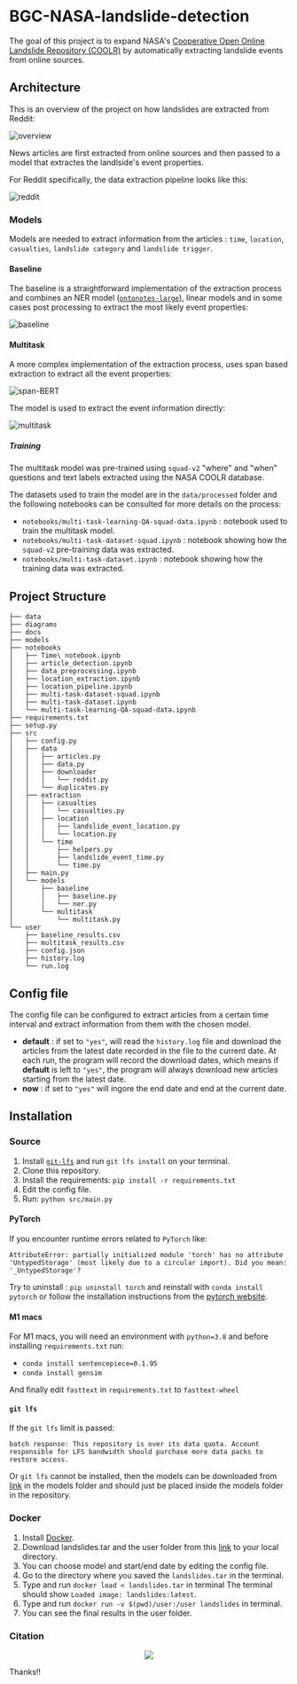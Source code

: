 # BGC-NASA-landslide-detection

The goal of this project is to expand NASA's [Cooperative Open Online Landslide Repository (COOLR)](https://maps.nccs.nasa.gov/arcgis/apps/MapAndAppGallery/index.html?appid=574f26408683485799d02e857e5d9521) by automatically extracting landslide events from online sources.

## Architecture

This is an overview of the project on how landslides are extracted from Reddit:

![overview](./diagrams/project-structure.png)


News articles are first extracted from online sources and then passed to a model that extractes the landlside's event properties.


For Reddit specifically, the data extraction pipeline looks like this:

![reddit](./diagrams/reddit-extraction.png)


### Models

Models are needed to extract information from the articles : `time`, `location`, `casualties`, `landslide category` and `landslide trigger`.

#### Baseline

The baseline is a straightforward implementation of the extraction process and combines an NER model ([`ontonotes-large`](https://huggingface.co/flair/ner-english-ontonotes-large)), linear models and in some cases post processing to extract the most likely event properties:

![baseline](./diagrams/baseline-pipeline.drawio.png)


#### Multitask

A more complex implementation of the extraction process, uses span based extraction to extract all the event properties:

![span-BERT](./diagrams/bert-qa-multitask.drawio.png)

The model is used to extract the event information directly:

![multitask](./diagrams/multitask-pipeline.drawio.png)


##### Training

The multitask model was pre-trained using `squad-v2` "where" and "when" questions and text labels extracted using the NASA COOLR database.

The datasets used to train the model are in the `data/processed` folder and the following notebooks can be consulted for more details on the process:

- `notebooks/multi-task-learning-QA-squad-data.ipynb` : notebook used to train the multitask model.
- `notebooks/multi-task-dataset-squad.ipynb` : notebook showing how the `squad-v2` pre-training data was extracted.
- `notebooks/multi-task-dataset.ipynb` : notebook showing how the training data was extracted.

## Project Structure

```
├── data
├── diagrams
├── docs
├── models
├── notebooks
│   ├── Time\ notebook.ipynb
│   ├── article_detection.ipynb
│   ├── data_preprocessing.ipynb
│   ├── location_extraction.ipynb
│   ├── location_pipeline.ipynb
│   ├── multi-task-dataset-squad.ipynb
│   ├── multi-task-dataset.ipynb
│   └── multi-task-learning-QA-squad-data.ipynb
├── requirements.txt
├── setup.py
├── src
│   ├── config.py
│   ├── data
│   │   ├── articles.py
│   │   ├── data.py
│   │   ├── downloader
│   │   │   └── reddit.py
│   │   └── duplicates.py
│   ├── extraction
│   │   ├── casualties
│   │   │   └── casualties.py
│   │   ├── location
│   │   │   ├── landslide_event_location.py
│   │   │   └── location.py
│   │   └── time
│   │       ├── helpers.py
│   │       ├── landslide_event_time.py
│   │       └── time.py
│   ├── main.py
│   └── models
│       ├── baseline
│       │   ├── baseline.py
│       │   └── ner.py
│       └── multitask
│           └── multitask.py
└── user
    ├── baseline_results.csv
    ├── multitask_results.csv
    ├── config.json
    ├── history.log
    └── run.log
```

## Config file

The config file can be configured to extract articles from a certain time interval and extract information from them with the chosen model.

- __default__ : if set to `"yes"`, will read the `history.log` file and download the articles from the latest date recorded in the file to the current date. At each run, the program will record the download dates, which means if __default__ is left to `"yes"`, the program will always download new articles starting from the latest date.
- __now__ : if set to `"yes"` will ingore the end date and end at the current date.


## Installation

### Source

1. Install [`git-lfs`](https://git-lfs.github.com) and run `git lfs install` on your terminal.
2. Clone this repository.
3. Install the requirements: `pip install -r requirements.txt`
4. Edit the config file.
5. Run: `python src/main.py`

#### PyTorch

If you encounter runtime errors related to `PyTorch` like:

```
AttributeError: partially initialized module 'torch' has no attribute 'UntypedStorage' (most likely due to a circular import). Did you mean: '_UntypedStorage'?
```

Try to uninstall : `pip uninstall torch` and reinstall with `conda install pytorch` or follow the installation instructions from the [pytorch website](https://pytorch.org/get-started/locally/).


#### M1 macs

For M1 macs, you will need an environment with `python=3.8` and before installing `requirements.txt` run:
- `conda install sentencepiece=0.1.95`
- `conda install gensim`

And finally edit `fasttext` in `requirements.txt` to `fasttext-wheel`


#### `git lfs`

If the `git lfs` limit is passed:

```
batch response: This repository is over its data quota. Account responsible for LFS bandwidth should purchase more data packs to restore access.
```

Or `git lfs` cannot be installed, then the models can be downloaded from [link](https://drive.google.com/drive/folders/1jpARrfLu9sGGVa9YCxBKmeEF0UJtMrMk) in the models folder and should just be placed inside the models folder in the repository.

### Docker

1. Install [Docker](https://docs.docker.com/get-docker/).
2. Download landslides.tar and the user folder from this [link](https://drive.google.com/drive/folders/1jpARrfLu9sGGVa9YCxBKmeEF0UJtMrMk) to your local directory.
3. You can choose model and start/end date by editing the config file.
4. Go to the directory where you saved the `landslides.tar` in the terminal.
5. Type and run `docker load < landslides.tar` in  terminal
   The terminal should show `Loaded image: landslides:latest`.
6. Type and run `docker run -v $(pwd)/user:/user landslides` in terminal.
7. You can see the final results in the user folder.


### Citation

<p align="center">
  <img src="./diagrams/authors.png" />
</p>


Thanks!!
